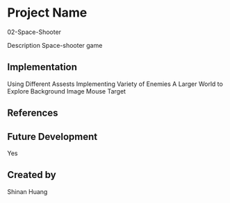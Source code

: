 # Project Name

  02-Space-Shooter

Description
  Space-shooter game
  
## Implementation
 Using Different Assests
 Implementing Variety of Enemies
 A Larger World to Explore
 Background Image
 Mouse Target

## References

## Future Development
  Yes

## Created by 
  Shinan Huang
